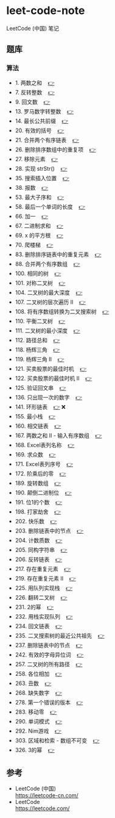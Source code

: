 # leet-code-note #

LeetCode (中国) 笔记

## <a id="problemSet"></a>题库 ##

### <a id="problemSet.algorithm"></a>算法 ###

* 1\. <a id="problemSet.algorithm.twoSum"></a>两数之和&nbsp;&nbsp;&nbsp;&nbsp;[:point_right:][problemSet.algorithm.twoSum]
* 7\. <a id="problemSet.algorithm.reverseInteger"></a>反转整数&nbsp;&nbsp;&nbsp;&nbsp;[:point_right:][problemSet.algorithm.reverseInteger]
* 9\. <a id="problemSet.algorithm.palindromeNumber"></a>回文数&nbsp;&nbsp;&nbsp;&nbsp;[:point_right:][problemSet.algorithm.palindromeNumber]
* 13\. <a id="problemSet.algorithm.romanToInteger"></a>罗马数字转整数&nbsp;&nbsp;&nbsp;&nbsp;[:point_right:][problemSet.algorithm.romanToInteger]
* 14\. <a id="problemSet.algorithm.longestCommonPrefix"></a>最长公共前缀&nbsp;&nbsp;&nbsp;&nbsp;[:point_right:][problemSet.algorithm.longestCommonPrefix]
* 20\. <a id="problemSet.algorithm.validParentheses"></a>有效的括号&nbsp;&nbsp;&nbsp;&nbsp;[:point_right:][problemSet.algorithm.validParentheses]
* 21\. <a id="problemSet.algorithm.mergeTwoSortedLists"></a>合并两个有序链表&nbsp;&nbsp;&nbsp;&nbsp;[:point_right:][problemSet.algorithm.mergeTwoSortedLists]
* 26\. <a id="problemSet.algorithm.removeDuplicatesFromSortedArray"></a>删除排序数组中的重复项&nbsp;&nbsp;&nbsp;&nbsp;[:point_right:][problemSet.algorithm.removeDuplicatesFromSortedArray]
* 27\. <a id="problemSet.algorithm.removeElement"></a>移除元素&nbsp;&nbsp;&nbsp;&nbsp;[:point_right:][problemSet.algorithm.removeElement]
* 28\. <a id="problemSet.algorithm.implementStrstr"></a>实现 strStr()&nbsp;&nbsp;&nbsp;&nbsp;[:point_right:][problemSet.algorithm.implementStrstr]
* 35\. <a id="problemSet.algorithm.searchInsertPosition"></a>搜索插入位置&nbsp;&nbsp;&nbsp;&nbsp;[:point_right:][problemSet.algorithm.searchInsertPosition]
* 38\. <a id="problemSet.algorithm.countAndSay"></a>报数&nbsp;&nbsp;&nbsp;&nbsp;[:point_right:][problemSet.algorithm.countAndSay]
* 53\. <a id="problemSet.algorithm.maximumSubarray"></a>最大子序和&nbsp;&nbsp;&nbsp;&nbsp;[:point_right:][problemSet.algorithm.maximumSubarray]
* 58\. <a id="problemSet.algorithm.lengthOfLastWord"></a>最后一个单词的长度&nbsp;&nbsp;&nbsp;&nbsp;[:point_right:][problemSet.algorithm.lengthOfLastWord]
* 66\. <a id="problemSet.algorithm.plusOne"></a>加一&nbsp;&nbsp;&nbsp;&nbsp;[:point_right:][problemSet.algorithm.plusOne]
* 67\. <a id="problemSet.algorithm.addBinary"></a>二进制求和&nbsp;&nbsp;&nbsp;&nbsp;[:point_right:][problemSet.algorithm.addBinary]
* 69\. <a id="problemSet.algorithm.sqrtX"></a>x 的平方根&nbsp;&nbsp;&nbsp;&nbsp;[:point_right:][problemSet.algorithm.sqrtX]
* 70\. <a id="problemSet.algorithm.climbingStairs"></a>爬楼梯&nbsp;&nbsp;&nbsp;&nbsp;[:point_right:][problemSet.algorithm.climbingStairs]
* 83\. <a id="problemSet.algorithm.removeDuplicatesFromSortedList"></a>删除排序链表中的重复元素&nbsp;&nbsp;&nbsp;&nbsp;[:point_right:][problemSet.algorithm.removeDuplicatesFromSortedList]
* 88\. <a id="problemSet.algorithm.mergeSortedArray"></a>合并两个有序数组&nbsp;&nbsp;&nbsp;&nbsp;[:point_right:][problemSet.algorithm.mergeSortedArray]
* 100\. <a id="problemSet.algorithm.sameTree"></a>相同的树&nbsp;&nbsp;&nbsp;&nbsp;[:point_right:][problemSet.algorithm.sameTree]
* 101\. <a id="problemSet.algorithm.symmetricTree"></a>对称二叉树&nbsp;&nbsp;&nbsp;&nbsp;[:point_right:][problemSet.algorithm.symmetricTree]
* 104\. <a id="problemSet.algorithm.maximumDepthOfBinaryTree"></a>二叉树的最大深度&nbsp;&nbsp;&nbsp;&nbsp;[:point_right:][problemSet.algorithm.maximumDepthOfBinaryTree]
* 107\. <a id="problemSet.algorithm.binaryTreeLevelOrderTraversalII"></a>二叉树的层次遍历 II&nbsp;&nbsp;&nbsp;&nbsp;[:point_right:][problemSet.algorithm.binaryTreeLevelOrderTraversalII]
* 108\. <a id="problemSet.algorithm.convertSortedArrayToBinarySearchTree"></a>将有序数组转换为二叉搜索树&nbsp;&nbsp;&nbsp;&nbsp;[:point_right:][problemSet.algorithm.convertSortedArrayToBinarySearchTree]
* 110\. <a id="problemSet.algorithm.balancedBinaryTree"></a>平衡二叉树&nbsp;&nbsp;&nbsp;&nbsp;[:point_right:][problemSet.algorithm.balancedBinaryTree]
* 111\. <a id="problemSet.algorithm.minimumDepthOfBinaryTree"></a>二叉树的最小深度&nbsp;&nbsp;&nbsp;&nbsp;[:point_right:][problemSet.algorithm.minimumDepthOfBinaryTree]
* 112\. <a id="problemSet.algorithm.pathSum"></a>路径总和&nbsp;&nbsp;&nbsp;&nbsp;[:point_right:][problemSet.algorithm.pathSum]
* 118\. <a id="problemSet.algorithm.pascalsTriangle"></a>杨辉三角&nbsp;&nbsp;&nbsp;&nbsp;[:point_right:][problemSet.algorithm.pascalsTriangle]
* 119\. <a id="problemSet.algorithm.pascalsTriangleII"></a>杨辉三角 II&nbsp;&nbsp;&nbsp;&nbsp;[:point_right:][problemSet.algorithm.pascalsTriangleII]
* 121\. <a id="problemSet.algorithm.bestTimeToBuyAndSellStock"></a>买卖股票的最佳时机&nbsp;&nbsp;&nbsp;&nbsp;[:point_right:][problemSet.algorithm.bestTimeToBuyAndSellStock]
* 122\. <a id="problemSet.algorithm.bestTimeToBuyAndSellStockII"></a>买卖股票的最佳时机 II&nbsp;&nbsp;&nbsp;&nbsp;[:point_right:][problemSet.algorithm.bestTimeToBuyAndSellStockII]
* 125\. <a id="problemSet.algorithm.validPalindrome"></a>验证回文串&nbsp;&nbsp;&nbsp;&nbsp;[:point_right:][problemSet.algorithm.validPalindrome]
* 136\. <a id="problemSet.algorithm.singleNumber"></a>只出现一次的数字&nbsp;&nbsp;&nbsp;&nbsp;[:point_right:][problemSet.algorithm.singleNumber]
* 141\. <a id="problemSet.algorithm.linkedListCycle"></a>环形链表&nbsp;&nbsp;&nbsp;&nbsp;[:point_right:][problemSet.algorithm.linkedListCycle] :x:
* 155\. <a id="problemSet.algorithm.minStack"></a>最小栈&nbsp;&nbsp;&nbsp;&nbsp;[:point_right:][problemSet.algorithm.minStack]
* 160\. <a id="problemSet.algorithm.intersectionOfTwoLinkedLists"></a>相交链表&nbsp;&nbsp;&nbsp;&nbsp;[:point_right:][problemSet.algorithm.intersectionOfTwoLinkedLists]
* 167\. <a id="problemSet.algorithm.twoSumIIInputArrayIsSorted"></a>两数之和 II - 输入有序数组&nbsp;&nbsp;&nbsp;&nbsp;[:point_right:][problemSet.algorithm.twoSumIIInputArrayIsSorted]
* 168\. <a id="problemSet.algorithm.excelSheetColumnTitle"></a>Excel表列名称&nbsp;&nbsp;&nbsp;&nbsp;[:point_right:][problemSet.algorithm.excelSheetColumnTitle]
* 169\. <a id="problemSet.algorithm.majorityElement"></a>求众数&nbsp;&nbsp;&nbsp;&nbsp;[:point_right:][problemSet.algorithm.majorityElement]
* 171\. <a id="problemSet.algorithm.excelSheetColumnNumber"></a>Excel表列序号&nbsp;&nbsp;&nbsp;&nbsp;[:point_right:][problemSet.algorithm.excelSheetColumnNumber]
* 172\. <a id="problemSet.algorithm.factorialTrailingZeroes"></a>阶乘后的零&nbsp;&nbsp;&nbsp;&nbsp;[:point_right:][problemSet.algorithm.factorialTrailingZeroes]
* 189\. <a id="problemSet.algorithm.rotateArray"></a>旋转数组&nbsp;&nbsp;&nbsp;&nbsp;[:point_right:][problemSet.algorithm.rotateArray]
* 190\. <a id="problemSet.algorithm.reverseBits"></a>颠倒二进制位&nbsp;&nbsp;&nbsp;&nbsp;[:point_right:][problemSet.algorithm.reverseBits]
* 191\. <a id="problemSet.algorithm.numberOf1Bits"></a>位1的个数&nbsp;&nbsp;&nbsp;&nbsp;[:point_right:][problemSet.algorithm.numberOf1Bits]
* 198\. <a id="problemSet.algorithm.houseRobber"></a>打家劫舍&nbsp;&nbsp;&nbsp;&nbsp;[:point_right:][problemSet.algorithm.houseRobber]
* 202\. <a id="problemSet.algorithm.happyNumber"></a>快乐数&nbsp;&nbsp;&nbsp;&nbsp;[:point_right:][problemSet.algorithm.happyNumber]
* 203\. <a id="problemSet.algorithm.removeLinkedListElements"></a>删除链表中的节点&nbsp;&nbsp;&nbsp;&nbsp;[:point_right:][problemSet.algorithm.removeLinkedListElements]
* 204\. <a id="problemSet.algorithm.countPrimes"></a>计数质数&nbsp;&nbsp;&nbsp;&nbsp;[:point_right:][problemSet.algorithm.countPrimes]
* 205\. <a id="problemSet.algorithm.isomorphicStrings"></a>同构字符串&nbsp;&nbsp;&nbsp;&nbsp;[:point_right:][problemSet.algorithm.isomorphicStrings]
* 206\. <a id="problemSet.algorithm.reverseLinkedList"></a>反转链表&nbsp;&nbsp;&nbsp;&nbsp;[:point_right:][problemSet.algorithm.reverseLinkedList]
* 217\. <a id="problemSet.algorithm.containsDuplicate"></a>存在重复元素&nbsp;&nbsp;&nbsp;&nbsp;[:point_right:][problemSet.algorithm.containsDuplicate]
* 219\. <a id="problemSet.algorithm.containsDuplicateII"></a>存在重复元素 II&nbsp;&nbsp;&nbsp;&nbsp;[:point_right:][problemSet.algorithm.containsDuplicateII]
* 225\. <a id="problemSet.algorithm.implementStackUsingQueues"></a>用队列实现栈&nbsp;&nbsp;&nbsp;&nbsp;[:point_right:][problemSet.algorithm.implementStackUsingQueues]
* 226\. <a id="problemSet.algorithm.invertBinaryTree"></a>翻转二叉树&nbsp;&nbsp;&nbsp;&nbsp;[:point_right:][problemSet.algorithm.invertBinaryTree]
* 231\. <a id="problemSet.algorithm.powerOfTwo"></a>2的幂&nbsp;&nbsp;&nbsp;&nbsp;[:point_right:][problemSet.algorithm.powerOfTwo]
* 232\. <a id="problemSet.algorithm.implementQueueUsingStacks"></a>用栈实现队列&nbsp;&nbsp;&nbsp;&nbsp;[:point_right:][problemSet.algorithm.implementQueueUsingStacks]
* 234\. <a id="problemSet.algorithm.palindromeLinkedList"></a>回文链表&nbsp;&nbsp;&nbsp;&nbsp;[:point_right:][problemSet.algorithm.palindromeLinkedList]
* 235\. <a id="problemSet.algorithm.lowestCommonAncestorOfABinarySearchTree"></a>二叉搜索树的最近公共祖先&nbsp;&nbsp;&nbsp;&nbsp;[:point_right:][problemSet.algorithm.lowestCommonAncestorOfABinarySearchTree]
* 237\. <a id="problemSet.algorithm.deleteNodeInALinkedList"></a>删除链表中的节点&nbsp;&nbsp;&nbsp;&nbsp;[:point_right:][problemSet.algorithm.deleteNodeInALinkedList]
* 242\. <a id="problemSet.algorithm.validAnagram"></a>有效的字母异位词&nbsp;&nbsp;&nbsp;&nbsp;[:point_right:][problemSet.algorithm.validAnagram]
* 257\. <a id="problemSet.algorithm.binaryTreePaths"></a>二叉树的所有路径&nbsp;&nbsp;&nbsp;&nbsp;[:point_right:][problemSet.algorithm.binaryTreePaths]
* 258\. <a id="problemSet.algorithm.addDigits"></a>各位相加&nbsp;&nbsp;&nbsp;&nbsp;[:point_right:][problemSet.algorithm.addDigits]
* 263\. <a id="problemSet.algorithm.uglyNumber"></a>丑数&nbsp;&nbsp;&nbsp;&nbsp;[:point_right:][problemSet.algorithm.uglyNumber]
* 268\. <a id="problemSet.algorithm.missingNumber"></a>缺失数字&nbsp;&nbsp;&nbsp;&nbsp;[:point_right:][problemSet.algorithm.missingNumber]
* 278\. <a id="problemSet.algorithm.firstBadVersion"></a>第一个错误的版本&nbsp;&nbsp;&nbsp;&nbsp;[:point_right:][problemSet.algorithm.firstBadVersion]
* 283\. <a id="problemSet.algorithm.moveZeroes"></a>移动零&nbsp;&nbsp;&nbsp;&nbsp;[:point_right:][problemSet.algorithm.moveZeroes]
* 290\. <a id="problemSet.algorithm.wordPattern"></a>单词模式&nbsp;&nbsp;&nbsp;&nbsp;[:point_right:][problemSet.algorithm.wordPattern]
* 292\. <a id="problemSet.algorithm.nimGame"></a>Nim游戏&nbsp;&nbsp;&nbsp;&nbsp;[:point_right:][problemSet.algorithm.nimGame]
* 303\. <a id="problemSet.algorithm.rangeSumQuery-Immutable"></a>区域和检索 - 数组不可变&nbsp;&nbsp;&nbsp;&nbsp;[:point_right:][problemSet.algorithm.rangeSumQuery-Immutable]
* 326\. <a id="problemSet.algorithm.powerOfThree"></a>3的幂&nbsp;&nbsp;&nbsp;&nbsp;[:point_right:][problemSet.algorithm.powerOfThree]

## 参考 ##

* LeetCode (中国)  
  <https://leetcode-cn.com/>
* LeetCode  
  <https://leetcode.com/>

<!-- 链接 开始 -->
[problemSet.algorithm.twoSum]: problemSet/algorithm/twoSum.md#twoSum "两数之和"
[problemSet.algorithm.reverseInteger]: problemSet/algorithm/reverseInteger.md#reverseInteger "反转整数"
[problemSet.algorithm.palindromeNumber]: problemSet/algorithm/palindromeNumber.md#palindromeNumber "回文数"
[problemSet.algorithm.romanToInteger]: problemSet/algorithm/romanToInteger.md#romanToInteger "罗马数字转整数"
[problemSet.algorithm.longestCommonPrefix]: problemSet/algorithm/longestCommonPrefix.md#longestCommonPrefix "最长公共前缀"
[problemSet.algorithm.validParentheses]: problemSet/algorithm/validParentheses.md#validParentheses "有效的括号"
[problemSet.algorithm.mergeTwoSortedLists]: problemSet/algorithm/mergeTwoSortedLists.md#mergeTwoSortedLists "合并两个有序链表"
[problemSet.algorithm.removeDuplicatesFromSortedArray]: problemSet/algorithm/removeDuplicatesFromSortedArray.md#removeDuplicatesFromSortedArray "删除排序数组中的重复项"
[problemSet.algorithm.removeElement]: problemSet/algorithm/removeElement.md#removeElement "移除元素"
[problemSet.algorithm.implementStrstr]: problemSet/algorithm/implementStrstr.md#implementStrstr "实现 strStr()"
[problemSet.algorithm.searchInsertPosition]: problemSet/algorithm/searchInsertPosition.md#searchInsertPosition "搜索插入位置"
[problemSet.algorithm.countAndSay]: problemSet/algorithm/countAndSay.md#countAndSay "报数"
[problemSet.algorithm.maximumSubarray]: problemSet/algorithm/maximumSubarray.md#maximumSubarray "最大子序和"
[problemSet.algorithm.lengthOfLastWord]: problemSet/algorithm/lengthOfLastWord.md#lengthOfLastWord "最后一个单词的长度"
[problemSet.algorithm.plusOne]: problemSet/algorithm/plusOne.md#plusOne "加一"
[problemSet.algorithm.addBinary]: problemSet/algorithm/addBinary.md#addBinary "二进制求和"
[problemSet.algorithm.sqrtX]: problemSet/algorithm/sqrtX.md#sqrtX "x 的平方根"
[problemSet.algorithm.climbingStairs]: problemSet/algorithm/climbingStairs.md#climbingStairs "爬楼梯"
[problemSet.algorithm.removeDuplicatesFromSortedList]: problemSet/algorithm/removeDuplicatesFromSortedList.md#removeDuplicatesFromSortedList "删除排序链表中的重复元素"
[problemSet.algorithm.mergeSortedArray]: problemSet/algorithm/mergeSortedArray.md#mergeSortedArray "合并两个有序数组"
[problemSet.algorithm.sameTree]: problemSet/algorithm/sameTree.md#sameTree "相同的树"
[problemSet.algorithm.symmetricTree]: problemSet/algorithm/symmetricTree.md#symmetricTree "对称二叉树"
[problemSet.algorithm.maximumDepthOfBinaryTree]: problemSet/algorithm/maximumDepthOfBinaryTree.md#maximumDepthOfBinaryTree "二叉树的最大深度"
[problemSet.algorithm.binaryTreeLevelOrderTraversalII]: problemSet/algorithm/binaryTreeLevelOrderTraversalII.md#binaryTreeLevelOrderTraversalII "二叉树的层次遍历 II"
[problemSet.algorithm.convertSortedArrayToBinarySearchTree]: problemSet/algorithm/convertSortedArrayToBinarySearchTree.md#convertSortedArrayToBinarySearchTree "将有序数组转换为二叉搜索树"
[problemSet.algorithm.balancedBinaryTree]: problemSet/algorithm/balancedBinaryTree.md#balancedBinaryTree "平衡二叉树"
[problemSet.algorithm.minimumDepthOfBinaryTree]: problemSet/algorithm/minimumDepthOfBinaryTree.md#minimumDepthOfBinaryTree "二叉树的最小深度"
[problemSet.algorithm.pathSum]: problemSet/algorithm/pathSum.md#pathSum "路径总和"
[problemSet.algorithm.pascalsTriangle]: problemSet/algorithm/pascalsTriangle.md#pascalsTriangle "杨辉三角"
[problemSet.algorithm.pascalsTriangleII]: problemSet/algorithm/pascalsTriangleII.md#pascalsTriangleII "杨辉三角 II"
[problemSet.algorithm.bestTimeToBuyAndSellStock]: problemSet/algorithm/bestTimeToBuyAndSellStock.md#bestTimeToBuyAndSellStock "买卖股票的最佳时机"
[problemSet.algorithm.bestTimeToBuyAndSellStockII]: problemSet/algorithm/bestTimeToBuyAndSellStockII.md#bestTimeToBuyAndSellStockII "买卖股票的最佳时机 II"
[problemSet.algorithm.validPalindrome]: problemSet/algorithm/validPalindrome.md#validPalindrome "验证回文串"
[problemSet.algorithm.singleNumber]: problemSet/algorithm/singleNumber.md#singleNumber "只出现一次的数字"
[problemSet.algorithm.linkedListCycle]: problemSet/algorithm/linkedListCycle.md#linkedListCycle "环形链表"
[problemSet.algorithm.minStack]: problemSet/algorithm/minStack.md#minStack "最小栈"
[problemSet.algorithm.intersectionOfTwoLinkedLists]: problemSet/algorithm/intersectionOfTwoLinkedLists.md#intersectionOfTwoLinkedLists "相交链表"
[problemSet.algorithm.twoSumIIInputArrayIsSorted]: problemSet/algorithm/twoSumIIInputArrayIsSorted.md#twoSumIIInputArrayIsSorted "两数之和 II - 输入有序数组"
[problemSet.algorithm.excelSheetColumnTitle]: problemSet/algorithm/excelSheetColumnTitle.md#excelSheetColumnTitle "Excel表列名称"
[problemSet.algorithm.majorityElement]: problemSet/algorithm/majorityElement.md#majorityElement "求众数"
[problemSet.algorithm.excelSheetColumnNumber]: problemSet/algorithm/excelSheetColumnNumber.md#excelSheetColumnNumber "Excel表列序号"
[problemSet.algorithm.factorialTrailingZeroes]: problemSet/algorithm/factorialTrailingZeroes.md#factorialTrailingZeroes "阶乘后的零"
[problemSet.algorithm.rotateArray]: problemSet/algorithm/rotateArray.md#rotateArray "旋转数组"
[problemSet.algorithm.reverseBits]: problemSet/algorithm/reverseBits.md#reverseBits "颠倒二进制位"
[problemSet.algorithm.numberOf1Bits]: problemSet/algorithm/numberOf1Bits.md#numberOf1Bits "位1的个数"
[problemSet.algorithm.houseRobber]: problemSet/algorithm/houseRobber.md#houseRobber "打家劫舍"
[problemSet.algorithm.happyNumber]: problemSet/algorithm/happyNumber.md#happyNumber "快乐数"
[problemSet.algorithm.removeLinkedListElements]: problemSet/algorithm/removeLinkedListElements.md#removeLinkedListElements "删除链表中的节点"
[problemSet.algorithm.countPrimes]: problemSet/algorithm/countPrimes.md#countPrimes "计数质数"
[problemSet.algorithm.isomorphicStrings]: problemSet/algorithm/isomorphicStrings.md#isomorphicStrings "同构字符串"
[problemSet.algorithm.reverseLinkedList]: problemSet/algorithm/reverseLinkedList.md#reverseLinkedList "反转链表"
[problemSet.algorithm.containsDuplicate]: problemSet/algorithm/containsDuplicate.md#containsDuplicate "存在重复元素"
[problemSet.algorithm.containsDuplicateII]: problemSet/algorithm/containsDuplicateII.md#containsDuplicateII "存在重复元素 II"
[problemSet.algorithm.implementStackUsingQueues]: problemSet/algorithm/implementStackUsingQueues.md#implementStackUsingQueues "用队列实现栈"
[problemSet.algorithm.invertBinaryTree]: problemSet/algorithm/invertBinaryTree.md#invertBinaryTree "翻转二叉树"
[problemSet.algorithm.powerOfTwo]: problemSet/algorithm/powerOfTwo.md#powerOfTwo "2的幂"
[problemSet.algorithm.implementQueueUsingStacks]: problemSet/algorithm/implementQueueUsingStacks.md#implementQueueUsingStacks "用栈实现队列"
[problemSet.algorithm.palindromeLinkedList]: problemSet/algorithm/palindromeLinkedList.md#palindromeLinkedList "用栈实现队列"
[problemSet.algorithm.lowestCommonAncestorOfABinarySearchTree]: problemSet/algorithm/lowestCommonAncestorOfABinarySearchTree.md#lowestCommonAncestorOfABinarySearchTree "二叉搜索树的最近公共祖先"
[problemSet.algorithm.deleteNodeInALinkedList]: problemSet/algorithm/deleteNodeInALinkedList.md#deleteNodeInALinkedList "删除链表中的节点"
[problemSet.algorithm.validAnagram]: problemSet/algorithm/validAnagram.md#validAnagram "有效的字母异位词"
[problemSet.algorithm.binaryTreePaths]: problemSet/algorithm/binaryTreePaths.md#binaryTreePaths "二叉树的所有路径"
[problemSet.algorithm.addDigits]: problemSet/algorithm/addDigits.md#addDigits "各位相加"
[problemSet.algorithm.uglyNumber]: problemSet/algorithm/uglyNumber.md#uglyNumber "丑数"
[problemSet.algorithm.missingNumber]: problemSet/algorithm/missingNumber.md#missingNumber "缺失数字"
[problemSet.algorithm.firstBadVersion]: problemSet/algorithm/firstBadVersion.md#firstBadVersion "第一个错误的版本"
[problemSet.algorithm.moveZeroes]: problemSet/algorithm/moveZeroes.md#moveZeroes "移动零"
[problemSet.algorithm.wordPattern]: problemSet/algorithm/wordPattern.md#wordPattern "单词模式"
[problemSet.algorithm.nimGame]: problemSet/algorithm/nimGame.md#nimGame "Nim游戏"
[problemSet.algorithm.rangeSumQuery-Immutable]: problemSet/algorithm/rangeSumQuery-Immutable.md#rangeSumQuery-Immutable "区域和检索 - 数组不可变"
[problemSet.algorithm.powerOfThree]: problemSet/algorithm/powerOfThree.md#powerOfThree "3的幂"
<!-- 链接 结束 -->